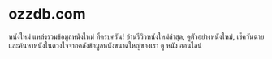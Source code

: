 # ozzdb.com
หนังใหม่ แหล่งรวมข้อมูลหนังใหม่ ที่ครบครัน! อ่านรีวิวหนังใหม่ล่าสุด, ดูตัวอย่างหนังใหม่, เช็ควันฉาย และค้นหาหนังในดวงใจจากคลังข้อมูลหนังขนาดใหญ่ของเรา ดู หนัง ออนไลน์
